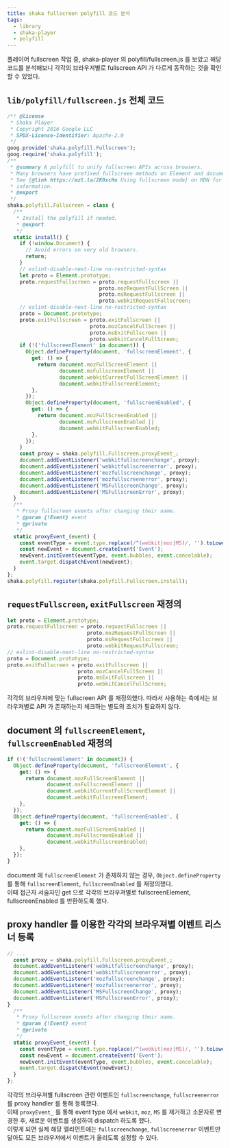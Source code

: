 ```yaml
---
title: shaka fullscreen polyfill 코드 분석
tags:
  - library
  - shaka-player
  - polyfill
---
```


플레이어 fullscreen 작업 중, shaka-player 의 polyfill/fullscreen.js 를 보았고 해당 코드를 분석해보니 각각의 브라우져별로 fullscreen API 가 다르게 동작하는 것을 확인할 수 있었다.

## `lib/polyfill/fullscreen.js` 전체 코드

```javascript
/*! @license
 * Shaka Player
 * Copyright 2016 Google LLC
 * SPDX-License-Identifier: Apache-2.0
 */
goog.provide('shaka.polyfill.Fullscreen');
goog.require('shaka.polyfill');
/**
 * @summary A polyfill to unify fullscreen APIs across browsers.
 * Many browsers have prefixed fullscreen methods on Element and document.
 * See {@link https://mzl.la/2K0xcHo Using fullscreen mode} on MDN for more
 * information.
 * @export
 */
shaka.polyfill.Fullscreen = class {
  /**
   * Install the polyfill if needed.
   * @export
   */
  static install() {
    if (!window.Document) {
      // Avoid errors on very old browsers.
      return;
    }
    // eslint-disable-next-line no-restricted-syntax
    let proto = Element.prototype;
    proto.requestFullscreen = proto.requestFullscreen ||
                              proto.mozRequestFullScreen ||
                              proto.msRequestFullscreen ||
                              proto.webkitRequestFullscreen;
    // eslint-disable-next-line no-restricted-syntax
    proto = Document.prototype;
    proto.exitFullscreen = proto.exitFullscreen ||
                           proto.mozCancelFullScreen ||
                           proto.msExitFullscreen ||
                           proto.webkitCancelFullScreen;
    if (!('fullscreenElement' in document)) {
      Object.defineProperty(document, 'fullscreenElement', {
        get: () => {
          return document.mozFullScreenElement ||
                 document.msFullscreenElement ||
                 document.webkitCurrentFullScreenElement ||
                 document.webkitFullscreenElement;
        },
      });
      Object.defineProperty(document, 'fullscreenEnabled', {
        get: () => {
          return document.mozFullScreenEnabled ||
                 document.msFullscreenEnabled ||
                 document.webkitFullscreenEnabled;
        },
      });
    }
    const proxy = shaka.polyfill.Fullscreen.proxyEvent_;
    document.addEventListener('webkitfullscreenchange', proxy);
    document.addEventListener('webkitfullscreenerror', proxy);
    document.addEventListener('mozfullscreenchange', proxy);
    document.addEventListener('mozfullscreenerror', proxy);
    document.addEventListener('MSFullscreenChange', proxy);
    document.addEventListener('MSFullscreenError', proxy);
  }
  /**
   * Proxy fullscreen events after changing their name.
   * @param {!Event} event
   * @private
   */
  static proxyEvent_(event) {
    const eventType = event.type.replace(/^(webkit|moz|MS)/, '').toLowerCase();
    const newEvent = document.createEvent('Event');
    newEvent.initEvent(eventType, event.bubbles, event.cancelable);
    event.target.dispatchEvent(newEvent);
  }
};
shaka.polyfill.register(shaka.polyfill.Fullscreen.install);
```

## `requestFullscreen`, `exitFullscreen` 재정의

```javascript
let proto = Element.prototype;
proto.requestFullscreen = proto.requestFullscreen ||
                          proto.mozRequestFullScreen ||
                          proto.msRequestFullscreen ||
                          proto.webkitRequestFullscreen;
// eslint-disable-next-line no-restricted-syntax
proto = Document.prototype;
proto.exitFullscreen = proto.exitFullscreen ||
                       proto.mozCancelFullScreen ||
                       proto.msExitFullscreen ||
                       proto.webkitCancelFullScreen;
```

각각의 브라우져에 맞는 fullscreen API 를 재정의했다. 따라서 사용하는 측에서는 브라우져별로 API 가 존재하는지 체크하는 별도의 조치가 필요하지 않다.

## document 의 `fullscreenElement`, `fullscreenEnabled` 재정의

```javascript
if (!('fullscreenElement' in document)) {
  Object.defineProperty(document, 'fullscreenElement', {
    get: () => {
      return document.mozFullScreenElement ||
             document.msFullscreenElement ||
             document.webkitCurrentFullScreenElement ||
             document.webkitFullscreenElement;
    },
  });
  Object.defineProperty(document, 'fullscreenEnabled', {
    get: () => {
      return document.mozFullScreenEnabled ||
             document.msFullscreenEnabled ||
             document.webkitFullscreenEnabled;
    },
  });
}
```

document 에 `fullscreenElement` 가 존재하지 않는 경우, `Object.defineProperty` 를 통해 `fullscreenElement`, `fullscreenEnabled` 를 재정의했다.  
이때 접근자 서술자인 get 으로 각각의 브라우져별로 fullscreenElement, fullscreenEnabled 를 반환하도록 했다.


## proxy handler 를 이용한 각각의 브라우져별 이벤트 리스너 등록  

```javascript
// ...
  const proxy = shaka.polyfill.Fullscreen.proxyEvent_;
  document.addEventListener('webkitfullscreenchange', proxy);
  document.addEventListener('webkitfullscreenerror', proxy);
  document.addEventListener('mozfullscreenchange', proxy);
  document.addEventListener('mozfullscreenerror', proxy);
  document.addEventListener('MSFullscreenChange', proxy);
  document.addEventListener('MSFullscreenError', proxy);
}
  /**
   * Proxy fullscreen events after changing their name.
   * @param {!Event} event
   * @private
   */
  static proxyEvent_(event) {
    const eventType = event.type.replace(/^(webkit|moz|MS)/, '').toLowerCase();
    const newEvent = document.createEvent('Event');
    newEvent.initEvent(eventType, event.bubbles, event.cancelable);
    event.target.dispatchEvent(newEvent);
  }
};
```

각각의 브라우져별 fullscreen 관련 이벤트인 `fullscreenchange`, `fullscreenerror` 를 proxy handler 를 통해 등록했다.  
이때 `proxyEvent_` 를 통해 event type 에서 `webkit`, `moz`, `MS` 를 제거하고 소문자로 변경한 후, 새로운 이벤트를 생성하여 dispatch 하도록 했다.    
이렇게 되면 실제 해당 엘리먼트에는 `fullscreenchange`, `fullscreenerror` 이벤트만 달아도 모든 브라우져에서 이벤트가 울리도록 설정할 수 있다.



